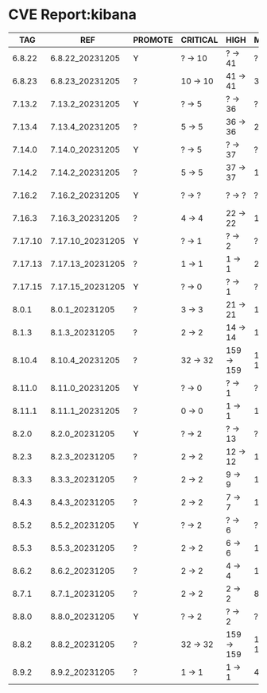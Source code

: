 # CVE Report:kibana
|   TAG   |       REF        | PROMOTE | CRITICAL |    HIGH    |   MEDIUM   |  LOW   | UNKNOWN |
|---------|------------------|---------|----------|------------|------------|--------|---------|
| 6.8.22  | 6.8.22_20231205  | Y       | ? -> 10  | ? -> 41    | ? -> 32    | ? -> 3 | ? -> 0  |
| 6.8.23  | 6.8.23_20231205  | ?       | 10 -> 10 | 41 -> 41   | 32 -> 32   | 3 -> 3 | 0 -> 0  |
| 7.13.2  | 7.13.2_20231205  | Y       | ? -> 5   | ? -> 36    | ? -> 26    | ? -> 3 | ? -> 0  |
| 7.13.4  | 7.13.4_20231205  | ?       | 5 -> 5   | 36 -> 36   | 25 -> 25   | 3 -> 3 | 0 -> 0  |
| 7.14.0  | 7.14.0_20231205  | Y       | ? -> 5   | ? -> 37    | ? -> 19    | ? -> 3 | ? -> 0  |
| 7.14.2  | 7.14.2_20231205  | ?       | 5 -> 5   | 37 -> 37   | 19 -> 19   | 3 -> 3 | 0 -> 0  |
| 7.16.2  | 7.16.2_20231205  | Y       | ? -> ?   | ? -> ?     | ? -> ?     | ? -> ? | ? -> ?  |
| 7.16.3  | 7.16.3_20231205  | ?       | 4 -> 4   | 22 -> 22   | 16 -> 16   | 3 -> 3 | 0 -> 0  |
| 7.17.10 | 7.17.10_20231205 | Y       | ? -> 1   | ? -> 2     | ? -> 7     | ? -> 1 | ? -> 0  |
| 7.17.13 | 7.17.13_20231205 | ?       | 1 -> 1   | 1 -> 1     | 2 -> 2     | 0 -> 0 | 0 -> 0  |
| 7.17.15 | 7.17.15_20231205 | Y       | ? -> 0   | ? -> 1     | ? -> 1     | ? -> 0 | ? -> 0  |
| 8.0.1   | 8.0.1_20231205   | ?       | 3 -> 3   | 21 -> 21   | 15 -> 15   | 3 -> 3 | 0 -> 0  |
| 8.1.3   | 8.1.3_20231205   | ?       | 2 -> 2   | 14 -> 14   | 18 -> 18   | 3 -> 3 | 0 -> 0  |
| 8.10.4  | 8.10.4_20231205  | ?       | 32 -> 32 | 159 -> 159 | 100 -> 100 | 9 -> 9 | 0 -> 0  |
| 8.11.0  | 8.11.0_20231205  | Y       | ? -> 0   | ? -> 1     | ? -> 1     | ? -> 0 | ? -> 0  |
| 8.11.1  | 8.11.1_20231205  | ?       | 0 -> 0   | 1 -> 1     | 1 -> 1     | 0 -> 0 | 0 -> 0  |
| 8.2.0   | 8.2.0_20231205   | Y       | ? -> 2   | ? -> 13    | ? -> 16    | ? -> 3 | ? -> 0  |
| 8.2.3   | 8.2.3_20231205   | ?       | 2 -> 2   | 12 -> 12   | 16 -> 16   | 3 -> 3 | 0 -> 0  |
| 8.3.3   | 8.3.3_20231205   | ?       | 2 -> 2   | 9 -> 9     | 17 -> 17   | 3 -> 3 | 0 -> 0  |
| 8.4.3   | 8.4.3_20231205   | ?       | 2 -> 2   | 7 -> 7     | 14 -> 14   | 2 -> 2 | 0 -> 0  |
| 8.5.2   | 8.5.2_20231205   | Y       | ? -> 2   | ? -> 6     | ? -> 14    | ? -> 2 | ? -> 0  |
| 8.5.3   | 8.5.3_20231205   | ?       | 2 -> 2   | 6 -> 6     | 14 -> 14   | 2 -> 2 | 0 -> 0  |
| 8.6.2   | 8.6.2_20231205   | ?       | 2 -> 2   | 4 -> 4     | 11 -> 11   | 2 -> 2 | 0 -> 0  |
| 8.7.1   | 8.7.1_20231205   | ?       | 2 -> 2   | 2 -> 2     | 8 -> 8     | 2 -> 2 | 0 -> 0  |
| 8.8.0   | 8.8.0_20231205   | Y       | ? -> 2   | ? -> 2     | ? -> 7     | ? -> 1 | ? -> 0  |
| 8.8.2   | 8.8.2_20231205   | ?       | 32 -> 32 | 159 -> 159 | 100 -> 100 | 9 -> 9 | 0 -> 0  |
| 8.9.2   | 8.9.2_20231205   | ?       | 1 -> 1   | 1 -> 1     | 4 -> 4     | 1 -> 1 | 0 -> 0  |
